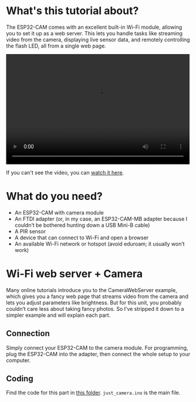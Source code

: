 # What's this tutorial about?

The ESP32-CAM comes with an excellent built-in Wi-Fi module, allowing you to set it up as a web server. This lets you handle tasks like streaming video from the camera, displaying live sensor data, and remotely controlling the flash LED, all from a single web page.

<video width="500" height="300" controls>
  <source src="../Figures/webserver_demo.mp4" type="video/mp4">
  Your browser does not support the video tag.
</video>

If you can't see the video, you can [watch it here](../Figures/webserver_demo.mp4).

# What do you need?

- An ESP32-CAM with camera module
- An FTDI adapter (or, in my case, an ESP32-CAM-MB adapter because I couldn’t be bothered hunting down a USB Mini-B cable)
- A PIR sensor
- A device that can connect to Wi-Fi and open a browser
- An available Wi-Fi network or hotspot (avoid eduroam; it usually won’t work)

# Wi-Fi web server + Camera

Many online tutorials introduce you to the CameraWebServer example, which gives you a fancy web page that streams video from the camera and lets you adjust parameters like brightness. But for this unit, you probably couldn’t care less about taking fancy photos. So I’ve stripped it down to a simpler example and will explain each part.

## Connection

Simply connect your ESP32-CAM to the camera module. For programming, plug the ESP32-CAM into the adapter, then connect the whole setup to your computer.

## Coding

Find the code for this part in [this folder](./just_camera/). `just_camera.ino` is the main file. 